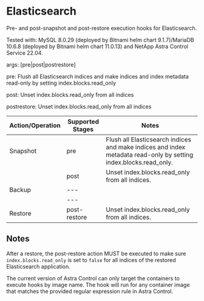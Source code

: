 # Elasticsearch

Pre- and post-snapshot and post-restore execution hooks for Elasticsearch.

Tested with: MySQL 8.0.29 (deployed by Bitnami helm chart 9.1.7)/MariaDB 10.6.8 (deployed by Bitnami helm chart 11.0.13) and NetApp Astra Control Service 22.04.

args: [pre|post|postrestore]

pre: Flush all Elasticsearch indices and make indices and index metadata read-only by setting index.blocks.read_only

post: Unset index.blocks.read_only from all indices

postrestore: Unset index.blocks.read_only from all indices

| Action/Operation | Supported Stages |               Notes                                                                                                     |
| -----------------|------------------|-------------------------------------------------------------------------------------------------------------------------|
| Snapshot         | pre              | Flush all Elasticsearch indices and make indices and index metadata read-only by setting index.blocks.read_only.        |
|                  | post             | Unset index.blocks.read_only from all indices.                                                                          |
| Backup           | ---              |                                                                                                                         |
|                  | ---              |                                                                                                                         |
| Restore          | post-restore     | Unset index.blocks.read_only from all indices.                                                                          |


## Notes

After a restore, the post-restore action MUST be executed to make sure `index.blocks.read_only` is set to `false` for all indices of the restored Elasticsearch application.

The current version of Astra Control can only target the containers to execute hooks by image name. The hook will run for any container image that matches the provided regular expression rule in Astra Control.

